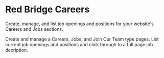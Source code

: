# Red Bridge Careers

Create, manage, and list job openings and positions for your website's Careers and Jobs sections.

Create and manage a Careers, Jobs, and Join Our Team type pages. List current job openings and positions and click through to a full page job decription.
